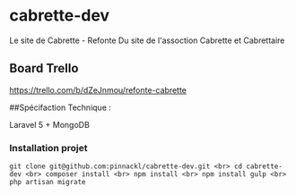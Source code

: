 # cabrette-dev
Le site de Cabrette -  Refonte Du site de l'assoction Cabrette et Cabrettaire


## Board Trello
https://trello.com/b/dZeJnmou/refonte-cabrette


##Spécifaction Technique :

Laravel 5 + MongoDB

### Installation projet

`git clone git@github.com:pinnackl/cabrette-dev.git <br>
cd cabrette-dev <br>
composer install <br>
npm install <br>
npm install gulp <br>
php artisan migrate`



